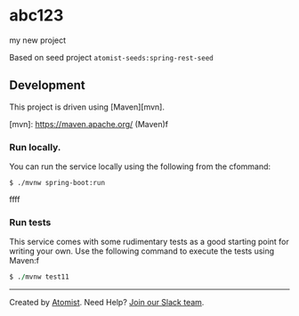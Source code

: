 # abc123
my new project

Based on seed project `atomist-seeds:spring-rest-seed`

## Development

This project is driven using [Maven][mvn].

[mvn]: https://maven.apache.org/ (Maven)f

### Run locally.

You can run the service locally using the following from the cfommand:

```
$ ./mvnw spring-boot:run
```
ffff
### Run tests

This service comes with some rudimentary tests as a good starting
point for writing your own.  Use the following command to execute the
tests using Maven:f

```f
$ ./mvnw test11
```

---

Created by [Atomist][atomist].
Need Help?  [Join our Slack team][slack].

[atomist]: https://www.atomist.com/ (Atomist - How Teams Deliver Software)
[slack]: https://join.atomist.com/ (Atomist Community Slack Workspace)
